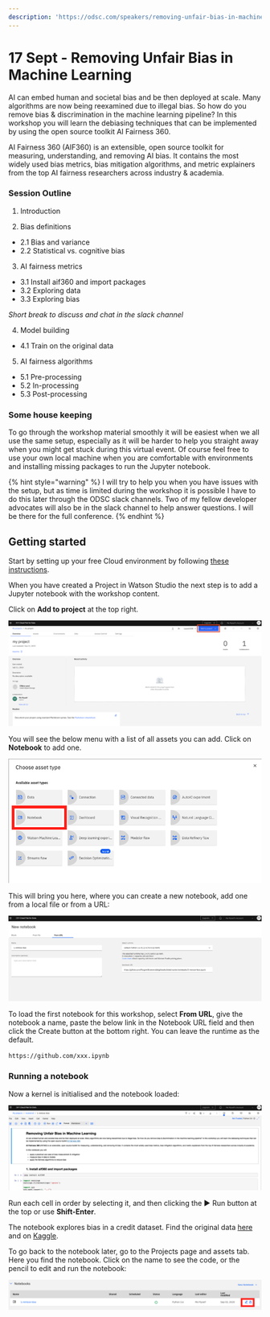 ```yaml
---
description: 'https://odsc.com/speakers/removing-unfair-bias-in-machine-learning/'
---
```


# 17 Sept - Removing Unfair Bias in Machine Learning

AI can embed human and societal bias and be then deployed at scale. Many algorithms are now being reexamined due to illegal bias. So how do you remove bias & discrimination in the machine learning pipeline? In this workshop you will learn the debiasing techniques that can be implemented by using the open source toolkit AI Fairness 360.

AI Fairness 360 \(AIF360\) is an extensible, open source toolkit for measuring, understanding, and removing AI bias. It contains the most widely used bias metrics, bias mitigation algorithms, and metric explainers from the top AI fairness researchers across industry & academia.

### Session Outline

1. Introduction

2. Bias definitions

* 2.1 Bias and variance
* 2.2 Statistical vs. cognitive bias

3. AI fairness metrics

* 3.1 Install aif360 and import packages
* 3.2 Exploring data
* 3.3 Exploring bias

_Short break to discuss and chat in the slack channel_

4. Model building

* 4.1 Train on the original data

5. AI fairness algorithms

* 5.1 Pre-processing
* 5.2 In-processing
* 5.3 Post-processing

### Some house keeping

To go through the workshop material smoothly it will be easiest when we all use the same setup, especially as it will be harder to help you straight away when you might get stuck during this virtual event. Of course feel free to use your own local machine when you are comfortable with environments and installing missing packages to run the Jupyter notebook.

{% hint style="warning" %}
I will try to help you when you have issues with the setup, but as time is limited during the workshop it is possible I have to do this later through the ODSC slack channels. Two of my fellow developer advocates will also be in the slack channel to help answer questions. I will be there for the full conference.
{% endhint %}

## Getting started

Start by setting up your free Cloud environment by following [these instructions](https://margriet-groenendijk.gitbook.io/odsc-2020/untitled).

When you have created a Project in Watson Studio the next step is to add a Jupyter notebook with the workshop content.

Click on **Add to project** at the top right.

![](.gitbook/assets/screenshot-2020-09-15-at-08.55.10.png)

 You will see the below menu with a list of all assets you can add. Click on **Notebook** to add one.

![](.gitbook/assets/screenshot-2020-09-03-at-10.56.21.png)

 This will bring you here, where you can create a new notebook, add one from a local file or from a URL:

![](.gitbook/assets/screenshot-2020-09-03-at-11.22.15.png)

To load the first notebook for this workshop, select **From URL**, give the notebook a name, paste the below link in the Notebook URL field and then click the Create button at the bottom right. You can leave the runtime as the default. 

`https://github.com/xxx.ipynb`

### Running a notebook

Now a kernel is initialised and the notebook loaded:

![](.gitbook/assets/screenshot-2020-09-03-at-11.28.05.png)

Run each cell in order by selecting it, and then clicking the ▶︎ Run button at the top or use **Shift-Enter**. 

The notebook explores bias in a credit dataset. Find the original data [here](https://archive.ics.uci.edu/ml/datasets/Statlog+%28German+Credit+Data%29) and on [Kaggle](https://www.kaggle.com/uciml/german-credit). 

To go back to the notebook later, go to the Projects page and assets tab. Here you find the notebook. Click on the name to see the code, or the pencil to edit and run the notebook:

![](.gitbook/assets/screenshot-2020-09-03-at-12.00.01.png)


